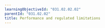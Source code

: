 ```yaml
---
learningObjectiveId: "031.02.02.02"
parentId: "031.02.02"
title: Performance and regulated limitations
---
```

